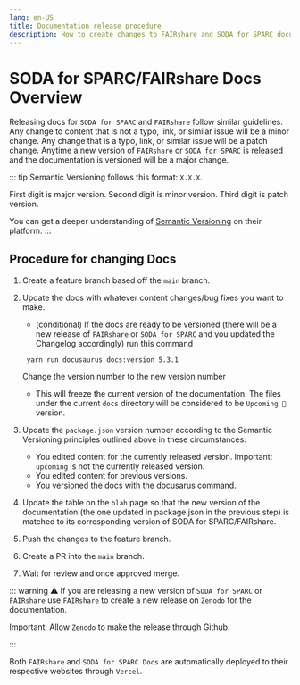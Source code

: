 ```yaml
---
lang: en-US
title: Documentation release procedure
description: How to create changes to FAIRshare and SODA for SPARC documentation sites
---
```


# SODA for SPARC/FAIRshare Docs Overview

Releasing docs for `SODA for SPARC` and `FAIRshare` follow similar guidelines. Any change to content that is not a typo, link, or similar issue will be a minor change. Any change that is a typo, link, or similar issue will be a patch change. Anytime a new version of `FAIRshare` or `SODA for SPARC` is released and the documentation is versioned will be a major change.

::: tip
Semantic Versioning follows this format: `X.X.X`.

First digit is major version. Second digit is minor version. Third digit is patch version.

You can get a deeper understanding of [Semantic Versioning](https://semver.org/) on their platform.
:::

## Procedure for changing Docs

1. Create a feature branch based off the `main` branch.
2. Update the docs with whatever content changes/bug fixes you want to make.

   - (conditional) If the docs are ready to be versioned (there will be a new release of `FAIRshare` or `SODA for SPARC` and you updated the Changelog accordingly) run this command

   ```shell
    yarn run docusaurus docs:version 5.3.1
   ```

   Change the version number to the new version number

   - This will freeze the current version of the documentation. The files under the current `docs` directory will be considered to be `Upcoming 🚧` version.

3. Update the `package.json` version number according to the Semantic Versioning principles outlined above in these circumstances:
   - You edited content for the currently released version. Important: `upcoming` is not the currently released version.
   - You edited content for previous versions.
   - You versioned the docs with the docusarus command.
4. Update the table on the `blah` page so that the new version of the documentation (the one updated in package.json in the previous step) is matched to its corresponding version of SODA for SPARC/FAIRshare.
5. Push the changes to the feature branch.
6. Create a PR into the `main` branch.
7. Wait for review and once approved merge.

::: warning ⚠️
If you are releasing a new version of `SODA for SPARC` or `FAIRshare` use `FAIRshare` to create a new release on `Zenodo` for the documentation.

Important: Allow `Zenodo` to make the release through Github.

:::

Both `FAIRshare` and `SODA for SPARC Docs` are automatically deployed to their respective websites through `Vercel`.

